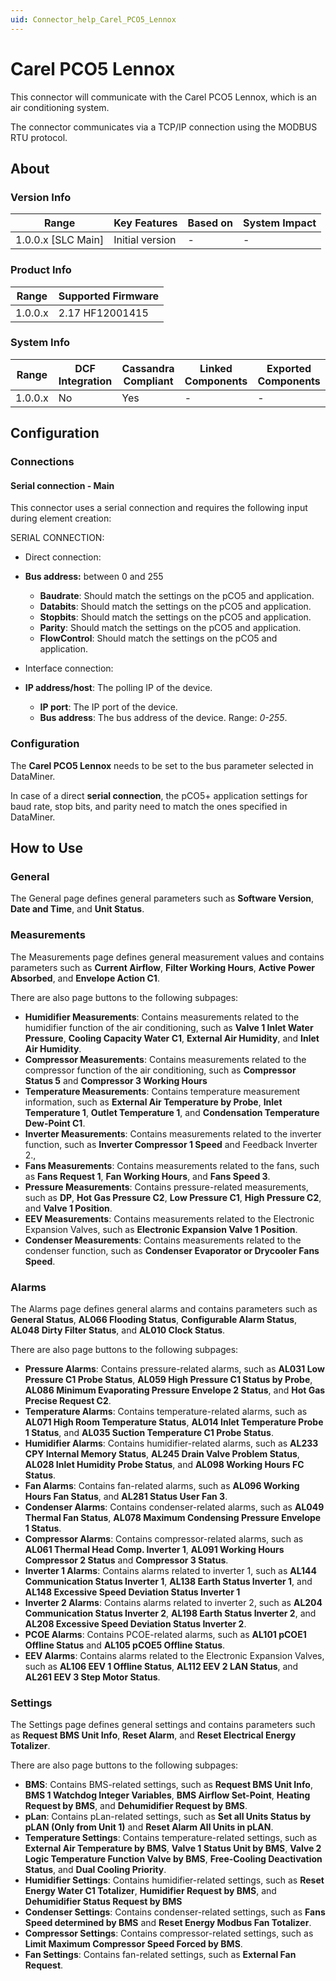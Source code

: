 ```yaml
---
uid: Connector_help_Carel_PCO5_Lennox
---
```


# Carel PCO5 Lennox

This connector will communicate with the Carel PCO5 Lennox, which is an air conditioning system.

The connector communicates via a TCP/IP connection using the MODBUS RTU protocol.

## About

### Version Info

| **Range**            | **Key Features** | **Based on** | **System Impact** |
|----------------------|------------------|--------------|-------------------|
| 1.0.0.x \[SLC Main\] | Initial version  | \-           | \-                |

### Product Info

| **Range** | **Supported Firmware** |
|-----------|------------------------|
| 1.0.0.x   | 2.17 HF12001415        |

### System Info

| **Range** | **DCF Integration** | **Cassandra Compliant** | **Linked Components** | **Exported Components** |
|-----------|---------------------|-------------------------|-----------------------|-------------------------|
| 1.0.0.x   | No                  | Yes                     | \-                    | \-                      |

## Configuration

### Connections

#### Serial connection - Main

This connector uses a serial connection and requires the following input during element creation:

SERIAL CONNECTION:

- Direct connection:

- **Bus address:** between 0 and 255
  - **Baudrate**: Should match the settings on the pCO5 and application.
  - **Databits**: Should match the settings on the pCO5 and application.
  - **Stopbits**: Should match the settings on the pCO5 and application.
  - **Parity**: Should match the settings on the pCO5 and application.
  - **FlowControl**: Should match the settings on the pCO5 and application.

- Interface connection:

- **IP address/host**: The polling IP of the device.
  - **IP port**: The IP port of the device.
  - **Bus address**: The bus address of the device. Range: *0-255*.

### Configuration

The **Carel PCO5 Lennox** needs to be set to the bus parameter selected in DataMiner.

In case of a direct **serial connection**, the pCO5+ application settings for baud rate, stop bits, and parity need to match the ones specified in DataMiner.

## How to Use

### General

The General page defines general parameters such as **Software Version**, **Date and Time**, and **Unit Status**.

### Measurements

The Measurements page defines general measurement values and contains parameters such as **Current Airflow**, **Filter Working Hours**, **Active Power Absorbed**, and **Envelope Action C1**.

There are also page buttons to the following subpages:

- **Humidifier Measurements**: Contains measurements related to the humidifier function of the air conditioning, such as **Valve 1 Inlet Water Pressure**, **Cooling Capacity Water C1**, **External Air Humidity**, and **Inlet Air Humidity**.
- **Compressor Measurements**: Contains measurements related to the compressor function of the air conditioning, such as **Compressor Status 5** and **Compressor 3 Working Hours**
- **Temperature Measurements**: Contains temperature measurement information, such as **External Air Temperature by Probe**, **Inlet Temperature 1**, **Outlet Temperature 1**, and **Condensation Temperature Dew-Point C1**.
- **Inverter Measurements**: Contains measurements related to the inverter function, such as **Inverter Compressor 1 Speed** and Feedback Inverter 2.,
- **Fans Measurements**: Contains measurements related to the fans, such as **Fans Request 1**, **Fan Working Hours**, and **Fans Speed 3**.
- **Pressure Measurements**: Contains pressure-related measurements, such as **DP**, **Hot Gas Pressure C2**, **Low Pressure C1**, **High Pressure C2**, and **Valve 1 Position**.
- **EEV Measurements**: Contains measurements related to the Electronic Expansion Valves, such as **Electronic Expansion Valve 1 Position**.
- **Condenser Measurements**: Contains measurements related to the condenser function, such as **Condenser Evaporator or Drycooler Fans Speed**.

### Alarms

The Alarms page defines general alarms and contains parameters such as **General Status**, **AL066 Flooding Status**, **Configurable Alarm Status**, **AL048 Dirty Filter Status**, and **AL010 Clock Status**.

There are also page buttons to the following subpages:

- **Pressure Alarms**: Contains pressure-related alarms, such as **AL031 Low Pressure C1 Probe Status**, **AL059 High Pressure C1 Status by Probe**, **AL086 Minimum Evaporating Pressure Envelope 2 Status**, and **Hot Gas Precise Request C2**.
- **Temperature Alarms**: Contains temperature-related alarms, such as **AL071 High Room Temperature Status**, **AL014 Inlet Temperature Probe 1 Status**, and **AL035 Suction Temperature C1 Probe Status**.
- **Humidifier Alarms**: Contains humidifier-related alarms, such as **AL233 CPY Internal Memory Status**, **AL245 Drain Valve Problem Status**, **AL028 Inlet Humidity Probe Status**, and **AL098 Working Hours FC Status**.
- **Fan Alarms**: Contains fan-related alarms, such as **AL096 Working Hours Fan Status**, and **AL281 Status User Fan 3**.
- **Condenser Alarms**: Contains condenser-related alarms, such as **AL049 Thermal Fan Status**, **AL078 Maximum Condensing Pressure Envelope 1 Status**.
- **Compressor Alarms**: Contains compressor-related alarms, such as **AL061 Thermal Head Comp. Inverter 1**, **AL091 Working Hours Compressor 2 Status** and **Compressor 3 Status**.
- **Inverter 1 Alarms**: Contains alarms related to inverter 1, such as **AL144 Communication Status Inverter 1**, **AL138 Earth Status Inverter 1**, and **AL148 Excessive Speed Deviation Status Inverter 1**
- **Inverter 2 Alarms**: Contains alarms related to inverter 2, such as **AL204 Communication Status Inverter 2**, **AL198 Earth Status Inverter 2**, and **AL208 Excessive Speed Deviation Status Inverter 2**.
- **PCOE Alarms**: Contains PCOE-related alarms, such as **AL101 pCOE1 Offline Status** and **AL105 pCOE5 Offline Status**.
- **EEV Alarms**: Contains alarms related to the Electronic Expansion Valves, such as **AL106 EEV 1 Offline Status**, **AL112 EEV 2 LAN Status**, and **AL261 EEV 3 Step Motor Status**.

### Settings

The Settings page defines general settings and contains parameters such as **Request BMS Unit Info**, **Reset Alarm**, and **Reset Electrical Energy Totalizer**.

There are also page buttons to the following subpages:

- **BMS**: Contains BMS-related settings, such as **Request BMS Unit Info**, **BMS 1 Watchdog Integer Variables**, **BMS Airflow Set-Point**, **Heating Request by BMS**, and **Dehumidifier Request by BMS**.
- **pLan**: Contains pLan-related settings, such as **Set all Units Status by pLAN (Only from Unit 1)** and **Reset Alarm All Units in pLAN**.
- **Temperature Settings**: Contains temperature-related settings, such as **External Air Temperature by BMS**, **Valve 1 Status Unit by BMS**, **Valve 2 Logic Temperature Function Valve by BMS**, **Free-Cooling Deactivation Status**, and **Dual Cooling Priority**.
- **Humidifier Settings**: Contains humidifier-related settings, such as **Reset Energy Water C1 Totalizer**, **Humidifier Request by BMS**, and **Dehumidifier Status Request by BMS**
- **Condenser Settings**: Contains condenser-related settings, such as **Fans Speed determined by BMS** and **Reset Energy Modbus Fan Totalizer**.
- **Compressor Settings**: Contains compressor-related settings, such as **Limit Maximum Compressor Speed Forced by BMS**.
- **Fan Settings**: Contains fan-related settings, such as **External Fan Request**.
